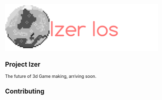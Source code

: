 ![alt text](branding/banner.svg)


## Project Izer

The future of 3d Game making, arriving soon.

## Contributing
